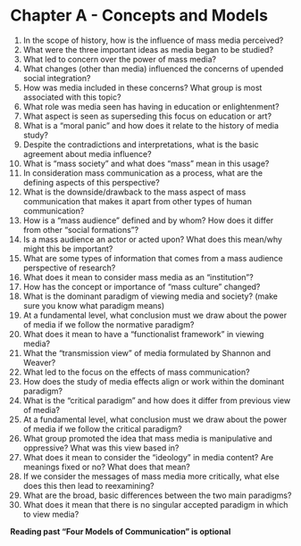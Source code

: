 # Chapter A - Concepts and Models
1.	In the scope of history, how is the influence of mass media perceived? 
2.	What were the three important ideas as media began to be studied?
3.	What led to concern over the power of mass media?
4.	What changes (other than media) influenced the concerns of upended social integration?
5.	How was media included in these concerns? What group is most associated with this topic? 
6.	What role was media seen has having in education or enlightenment?
7.	What aspect is seen as superseding this focus on education or art? 
8.	What is a “moral panic” and how does it relate to the history of media study?
9.	Despite the contradictions and interpretations, what is the basic agreement about media influence?
10.	What is “mass society” and what does “mass” mean in this usage?
11.	In consideration mass communication as a process, what are the defining aspects of this perspective?
12.	What is the downside/drawback to the mass aspect of mass communication that makes it apart from other types of human communication? 
13.	How is a “mass audience” defined and by whom? How does it differ from other “social formations”?
14.	Is a mass audience an actor or acted upon? What does this mean/why might this be important?
15.	What are some types of information that comes from a mass audience perspective of research?
16.	What does it mean to consider mass media as an “institution”?
17.	How has the concept or importance of “mass culture” changed?
18.	What is the dominant paradigm of viewing media and society? (make sure you know what paradigm means)
19.	At a fundamental level, what conclusion must we draw about the power of media if we follow the normative paradigm?
20.	What does it mean to have a “functionalist framework” in viewing media?
21.	What the “transmission view” of media formulated by Shannon and Weaver?
22.	What led to the focus on the effects of mass communication? 
23.	How does the study of media effects align or work within the dominant paradigm?
24.	What is the “critical paradigm” and how does it differ from previous view of media?
25.	At a fundamental level, what conclusion must we draw about the power of media if we follow the critical paradigm?
26.	What group promoted the idea that mass media is manipulative and oppressive? What was this view based in?
27.	What does it mean to consider the “ideology” in media content? Are meanings fixed or no? What does that mean?
28.	If we consider the messages of mass media more critically, what else does this then lead to reexamining?
29.	What are the broad, basic differences between the two main paradigms? 
30.	What does it mean that there is no singular accepted paradigm in which to view media?

**Reading past “Four Models of Communication” is optional**
